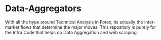 # Data-Aggregators
With all the hype around Technical Analysis in Forex, its actually the inter-market flows that determine the major moves. This repository is purely for the Infra Code that helps do Data Aggregation and web scraping.
